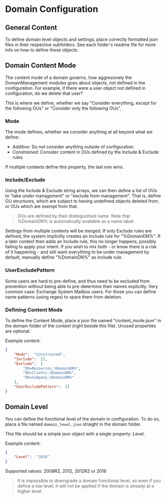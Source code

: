 ﻿# Domain Configuration

## General Content

To define domain level objects and settings, place correctly formatted json files in their respective subfolders.
See each folder's readme file for more info on how to define these objects.

## Domain Content Mode

The content mode of a domain governs, how aggressively the DomainManagement modules goes about objects, not defined in the configuration.
For example, if there were a user object not defined in configuration, do we delete that user?

This is where we define, whether we say "Consider everything, except for the following OUs" or "Consider only the following OUs".

### Mode

The mode defines, whether we consider anything at all beyond what we define:

+ *Additive:* Do not consider anything outside of configuration.
+ *Constrained:* Consider content in OUs defined by the Include & Exclude rules

If multiple contexts define this property, the last one wins.

### Include/Exclude

Using the Include & Exclude string arrays, we can then define a list of OUs to "take under management" or "exclude from management".
That is, define OU structures, which are subject to having undefined objects deleted from, or OUs which are exempt from that.

> OUs are defined by their distinguished name. Note that %DomainDN% is automatically available as a name label.

Settings from multiple contexts will be merged.
If only Exclude rules are defined, the system implicitly creates an Include rule for "%DomainDN%".
If a later context then adds an Include rule, this no longer happens, possibly failing to apply your intent.
If you wish to mix both - or know there is a risk of it happening - and still want everything to be under management by default, manually define "%DomainDN%" as include rule.

### UserExcludePattern

Some users are hard to pre-define, and thus need to be excluded from prevention without being able to pre-determine their names explicitly.
Very common case: Exchange System Mailbox users.
For those you can define name patterns (using regex) to spare them from deletion.

### Defining Content Mode

To define the Content Mode, place a json file named "content_mode.json" in the domain folder of the context (right beside this file).
Unused properties are optional.

Example content:

```json
{
	"Mode":  "Constrained",
	"Include":  [],
	"Exclude":  [
		"OU=Resources,%DomainDN%",
		"OU=Clients,%DomainDN%",
		"OU=Company,%DomainDN%"
	],
	"UserExcludePattern":  []
}
```

## Domain Level

You can define the functional level of the domain in configuration.
To do so, place a file named `domain_level.json` straight in the domain folder.

This file should be a simple json object with a single property: Level.

Example content:

```json
{
    "Level":  "2016"
}
```

Supported values: 2008R2, 2012, 2012R2 or 2016

> It is impossible to downgrade a domain functional level, so even if you define a low level, it will not be applied if the domain is already at a higher level.